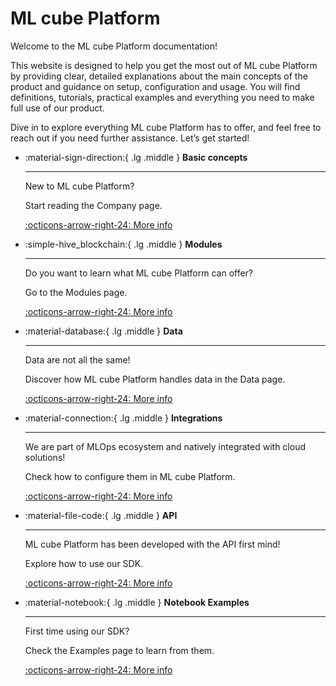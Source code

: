 # ML cube Platform

Welcome to the ML cube Platform documentation!

This website is designed to help you get the most out of ML cube Platform by providing clear, detailed explanations about the main concepts of the product and guidance on setup, configuration and usage.
You will find definitions, tutorials, practical examples and everything you need to make full use of our product.

Dive in to explore everything ML cube Platform has to offer, and feel free to reach out if you need further assistance. Let’s get started!


<div class="grid cards" markdown>

-   :material-sign-direction:{ .lg .middle } **Basic concepts**

    ---

    New to ML cube Platform?

    Start reading the Company page.

    [:octicons-arrow-right-24: More info](user_guide/company.md)

-   :simple-hive_blockchain:{ .lg .middle } **Modules**

    ---

    Do you want to learn what ML cube Platform can offer?

    Go to the Modules page.

    [:octicons-arrow-right-24: More info](user_guide/modules/index.md)

-   :material-database:{ .lg .middle } **Data**

    ---

    Data are not all the same! 
    
    Discover how ML cube Platform handles data in the Data page.

    [:octicons-arrow-right-24: More info](user_guide/data.md)

-   :material-connection:{ .lg .middle } **Integrations**

    ---

    We are part of MLOps ecosystem and natively integrated with cloud solutions!

    Check how to configure them in ML cube Platform.

    [:octicons-arrow-right-24: More info](user_guide/integrations/index.md)

-   :material-file-code:{ .lg .middle } **API**

    ---

    ML cube Platform has been developed with the API first mind!

    Explore how to use our SDK.

    [:octicons-arrow-right-24: More info](api/index.md)

-   :material-notebook:{ .lg .middle } **Notebook Examples**

    ---

    First time using our SDK?

    Check the Examples page to learn from them.

    [:octicons-arrow-right-24: More info](api/examples.md)

</div>